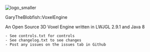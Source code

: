 ![logo_smaller](https://user-images.githubusercontent.com/83780368/118407659-ade9a280-b679-11eb-90ee-01f1f7256d9e.png)

GaryTheBlobfish::VoxelEngine

An Open Source 3D Voxel Engine written in LWJGL 2.9.1 and Java 8

	- See controls.txt for controls
	- See changelog.txt to see changes
	- Post any issues on the issues tab in Github
